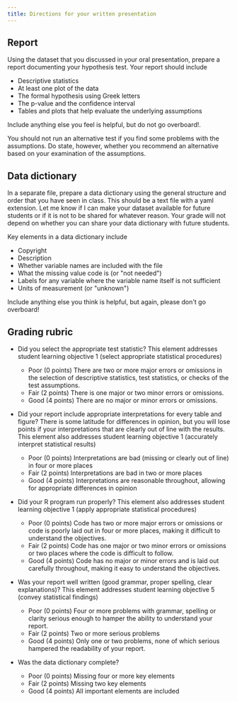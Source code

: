 ```yaml
---
title: Directions for your written presentation
---
```


## Report

Using the dataset that you discussed in your oral presentation, prepare a report documenting your hypothesis test. Your report should include

-   Descriptive statistics
-   At least one plot of the data
-   The formal hypothesis using Greek letters
-   The p-value and the confidence interval
-   Tables and plots that help evaluate the underlying assumptions


Include anything else you feel is helpful, but do not go overboard!.

You should not run an alternative test if you find some problems with the assumptions. Do state, however, whether you recommend an alternative based on your examination of the assumptions.

## Data dictionary

In a separate file, prepare a data dictionary using the general structure and order that you have seen in class. This should be a text file with a yaml extension. Let me know if I can make your dataset available for future students or if it is not to be shared for whatever reason. Your grade will not depend on whether you can share your data dictionary with future students.

Key elements in a data dictionary include

-   Copyright
-   Description
-   Whether variable names are included with the file
-   What the missing value code is (or "not needed")
-   Labels for any variable where the variable name itself is not sufficient
-   Units of measurement (or "unknown")

Include anything else you think is helpful, but again, please don't go overboard!

## Grading rubric

-   Did you select the appropriate test statistic? This element addresses student learning objective 1 (select appropriate statistical procedures)
    -   Poor (0 points) There are two or more major errors or omissions in the selection of descriptive statistics, test statistics, or checks of the test assumptions.
    -   Fair (2 points) There is one major or two minor errors or omissions.
    -   Good (4 points) There are no major or minor errors or omissions.

-   Did your report include appropriate interpretations for every table and figure? There is some latitude for differences in opinion, but you will lose points if your interpretations that are clearly out of line with the results. This element also addresses student learning objective 1 (accurately interpret statistical results)
    -   Poor (0 points) Interpretations are bad (missing or clearly out of line) in four or more places
    -   Fair (2 points) Interpretations are bad in two or more places
    -   Good (4 points) Interpretations are reasonable throughout, allowing for appropriate differences in opinion
    
-   Did your R program run properly? This element also addresses student learning objective 1 (apply appropriate statistical procedures)
    -   Poor (0 points) Code has two or more major errors or omissions or code is poorly laid out in four or more places, making it difficult to understand the objectives.
    -   Fair (2 points) Code has one major or two minor errors or omissions or two places where the code is difficult to follow.
    -   Good (4 points) Code has no major or minor errors and is laid out carefully throughout, making it easy to understand the objectives.

-   Was your report well written (good grammar, proper spelling, clear explanations)? This element addresses student learning objective 5 (convey statistical findings)
    -   Poor (0 points) Four or more problems with grammar, spelling or clarity serious enough to hamper the ability to understand your report.
    -   Fair (2 points) Two or more serious problems
    -   Good (4 points) Only one or two problems, none of which serious hampered the readability of your report.

-   Was the data dictionary complete?
    -   Poor (0 points) Missing four or more key elements
    -   Fair (2 points) Missing two key elements
    -   Good (4 points) All important elements are included
